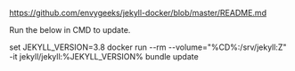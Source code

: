 https://github.com/envygeeks/jekyll-docker/blob/master/README.md

Run the below in CMD to update.

set JEKYLL_VERSION=3.8
docker run --rm --volume="%CD%:/srv/jekyll:Z" -it jekyll/jekyll:%JEKYLL_VERSION% bundle update
